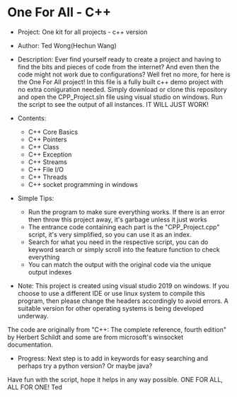# One For All - C++
 
* Project: One kit for all projects - c++ version

* Author: Ted Wong(Hechun Wang)

* Description: 
Ever find yourself ready to create a project and having to find the bits and pieces of code from the internet? And even then
the code might not work due to configurations? 
Well fret no more, for here is the One For All project! 
In this file is a fully built c++ demo project with no extra coniguration needed. 
Simply download or clone this repository and open the CPP_Project.sln file using visual studio on windows. Run the script to see the output of all instances. 
IT WILL JUST WORK!

* Contents:
    - C++ Core Basics
    - C++ Pointers
    - C++ Class
    - C++ Exception
    - C++ Streams
    - C++ File I/O
    - C++ Threads
    - C++ socket programming in windows

* Simple Tips:
    - Run the program to make sure everything works. If there is an error then throw this project away, it's garbage unless it just works
    - The entrance code containing each part is the "CPP_Project.cpp" script, it's very simplified, so you can use it as an index.
    - Search for what you need in the respective script, you can do keyword search or simply scroll into the feature function to check everything
    - You can match the output with the original code via the unique output indexes

* Note: 
This project is created using visual studio 2019 on windows. 
If you choose to use a different IDE or use linux system to compile this program, 
then please change the headers accordingly to avoid errors. 
A suitable version for other operating systems is being developed underway.

The code are originally from "C++: The complete reference, fourth edition" by Herbert Schildt and some are from microsoft's winsocket documentation.

* Progress:
Next step is to add in keywords for easy searching and perhaps try a python version? Or maybe java?

 Have fun with the script, hope it helps in any way possible.
 ONE FOR ALL, ALL FOR ONE!
 Ted
